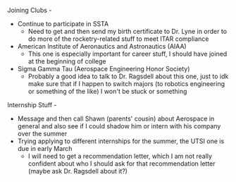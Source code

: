 Joining Clubs - 
- Continue to participate in SSTA
	- Need to get and then send my birth certificate to Dr. Lyne in order to do more of the rocketry-related stuff to meet ITAR compliance
- American Institute of Aeronautics and Astronautics (AIAA)
	- This one is especially important for career stuff, I should have joined at the beginning of college
- Sigma Gamma Tau (Aerospace Engineering Honor Society)
	- Probably a good idea to talk to Dr. Ragsdell about this one, just to idk make sure that if I happen to switch majors (to robotics engineering or something of the like) I won't be stuck or something

Internship Stuff - 
- Message and then call Shawn (parents' cousin) about Aerospace in general and also see if I could shadow him or intern with his company over the summer 
- Trying applying to different internships for the summer, the UTSI one is due in early March 
	- I will need to get a recommendation letter, which I am not really confident about who I should ask for that recommendation letter (maybe ask Dr. Ragsdell about it?)

